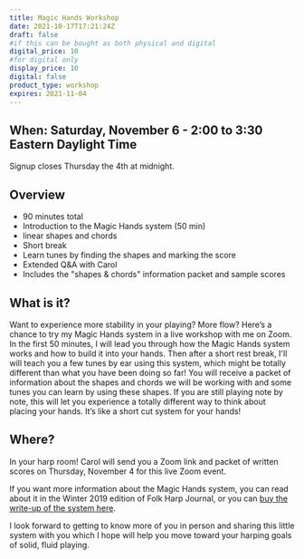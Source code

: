 ```yaml
---
title: Magic Hands Workshop
date: 2021-10-17T17:21:24Z
draft: false
#if this can be bought as both physical and digital
digital_price: 10
#for digital only
display_price: 10
digital: false
product_type: workshop
expires: 2021-11-04
---
```


## When: Saturday, November 6 - 2:00 to 3:30 Eastern Daylight Time
Signup closes Thursday the 4th at midnight.

## Overview
* 90 minutes total
* Introduction to the Magic Hands system (50 min)
* linear shapes and chords
* Short break
* Learn tunes by finding the shapes and marking the score
* Extended Q&A with Carol
* Includes the "shapes & chords" information packet and sample scores



## What is it?
Want to experience more stability in your playing? More flow? Here’s a chance
to try my Magic Hands system in a live workshop with me on Zoom. In the first 50 minutes,
I will lead you through how the Magic Hands system works and how to build it into your
hands. Then after a short rest break, I'll will teach you a few tunes by ear using this
system, which might be totally different than what you have been doing so far!
You will receive a packet of information about the shapes and chords we will be working
with and some tunes you can learn by using these shapes. If you are still playing note by
note, this will let you experience a totally different way to think about placing your hands.
It’s like a short cut system for your hands!

## Where?
In your harp room! Carol will send you a Zoom link and packet of written scores
on Thursday, November 4 for this live Zoom event.

If you want more information about the Magic Hands system, you can read about it in the
Winter 2019 edition of Folk Harp Journal, or you can [buy the write-up of the system here](/shop/magic-hands/).

I look forward to getting to know more of you in person and sharing this little system with
you which I hope will help you move toward your harping goals of solid, fluid playing.

